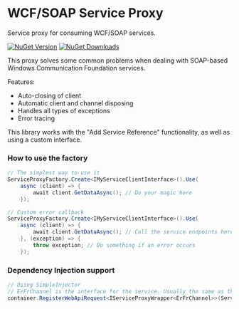 WCF/SOAP Service Proxy
=====================================

Service proxy for consuming WCF/SOAP services.

[![NuGet Version](https://img.shields.io/nuget/v/WCFServiceProxy.svg)](https://www.nuget.org/packages/WCFServiceProxy)
[![NuGet Downloads](https://img.shields.io/nuget/dt/WCFServiceProxy.svg)](https://www.nuget.org/packages/WCFServiceProxy)

This proxy solves some common problems when dealing with SOAP-based Windows Communication Foundation services.

Features:
- Auto-closing of client
- Automatic client and channel disposing
- Handles all types of exceptions
- Error tracing

This library works with the "Add Service Reference" functionality, as well as using a custom interface.

### How to use the factory
```csharp
// The simplest way to use it
ServiceProxyFactory.Create<IMyServiceClientInterface>().Use(
	async (client) => {
		await client.GetDataAsync(); // Do your magic here
	});

// Custom error callback
ServiceProxyFactory.Create<IMyServiceClientInterface>().Use(
	async (client) => {
		await client.GetDataAsync(); // Call the service endpoints here
	}, (exception) => {
		throw exception; // Do something if an error occurs
	});
```

### Dependency Injection support
```csharp
// Using SimpleInjector
// ErFrChannel is the interface for the service. Usually the same as the name attribute in your config file.
container.RegisterWebApiRequest<IServiceProxyWrapper<ErFrChannel>>(ServiceProxyFactory.Create<ErFrChannel>);
```
